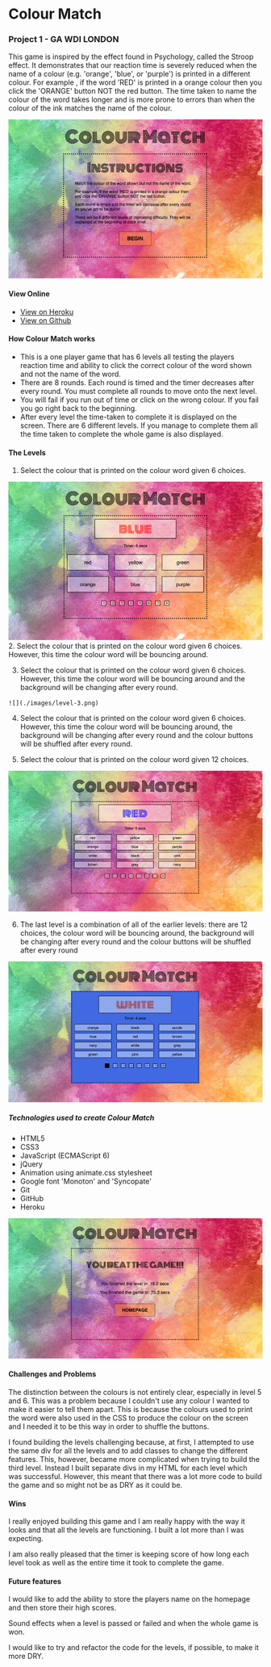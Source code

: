 # Colour Match

### Project 1 - GA WDI LONDON

This game is inspired by the effect found in Psychology, called the Stroop effect. It demonstrates that our reaction time is severely reduced when the name of a colour (e.g. 'orange', 'blue', or 'purple') is printed in a different colour. For example , if the word 'RED' is printed in a orange colour then you click the 'ORANGE' button NOT the red button. The time taken to name the colour of the word takes longer and is more prone to errors than when the colour of the ink matches the name of the colour.

![](./images/instructions-page.png)

#### View Online
- [View on Heroku](http://colour-match-game.herokuapp.com/)
- [View on Github](https://github.com/amadeakimmins/wdi-first-project.git)

#### How Colour Match works

- This is a one player game that has 6 levels all testing the players reaction time and ability to click the correct colour of the word shown and not the name of the word.
- There are 8 rounds. Each round is timed and the timer decreases after every round. You must complete all rounds to move onto the next level.
- You will fail if you run out of time or click on the wrong colour. If you fail you go right back to the beginning.
- After every level the time-taken to complete it is displayed on the screen. There are 6 different levels. If you manage to complete them all the time taken to complete the whole game is also displayed.

#### The Levels

  1. Select the colour that is printed on the colour word given 6 choices.

  ![](./images/level-1.png)
  2. Select the colour that is printed on the colour word given 6 choices. However, this time the colour word will be bouncing around.

  3. Select the colour that is printed on the colour word given 6 choices. However, this time the colour word will be bouncing around and the background will be changing after every round.

    ![](./images/level-3.png)

  4. Select the colour that is printed on the colour word given 6 choices. However, this time the colour word will be bouncing around, the background will be changing after every round and the colour buttons will be shuffled after every round.

  5. Select the colour that is printed on the colour word given 12 choices.

  ![](./images/level-5.png)

  6. The last level is a combination of all of the earlier levels: there are 12 choices, the colour word will be bouncing around, the background will be changing after every round and the colour buttons will be shuffled after every round

  ![](./images/level-6.png)


##### Technologies used to create Colour Match
- HTML5
- CSS3
- JavaScript (ECMAScript 6)
- jQuery
- Animation using animate.css stylesheet
- Google font 'Monoton' and 'Syncopate'
- Git
- GitHub
- Heroku

![](./images/finished-game.png)

#### Challenges and Problems

The distinction between the colours is not entirely clear, especially in level 5 and 6. This was a problem because I couldn't use any colour I wanted to make it easier to tell them apart. This is because the colours used to print the word were also used in the CSS to produce the colour on the screen and I needed it to be this way in order to shuffle the buttons.

I found building the levels challenging because, at first, I attempted to use the same div for all the levels and to add classes to change the different features. This, however, became more complicated when trying to build the third level. Instead I built separate divs in my HTML for each level which was successful. However, this meant that there was a lot more code to build the game and so might not be as DRY as it could be.

#### Wins

I really enjoyed building this game and I am really happy with the way it looks and that all the levels are functioning. I built a lot more than I was expecting.

I am also really pleased that the timer is keeping score of how long each level took as well as the entire time it took to complete the game.


#### Future features

I would like to add the ability to store the players name on the homepage and then store their high scores.

Sound effects when a level is passed or failed and when the whole game is won.

I would like to try and refactor the code for the levels, if possible, to make it more DRY.
